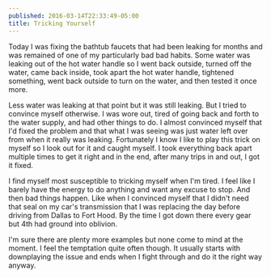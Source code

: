 ```yaml
---
published: 2016-03-14T22:33:49-05:00
title: Tricking Yourself
---
```

Today I was fixing the bathtub faucets that had been leaking for months and was remained of one of my particularly bad bad habits. Some water was leaking out of the hot water handle so I went back outside, turned off the water, came back inside, took apart the hot water handle, tightened something, went back outside to turn on the water, and then tested it once more.

Less water was leaking at that point but it was still leaking. But I tried to convince myself otherwise. I was wore out, tired of going back and forth to the water supply, and had other things to do. I almost convinced myself that I'd fixed the problem and that what I was seeing was just water left over from when it really was leaking. Fortunately I know I like to play this trick on myself so I look out for it and caught myself. I took everything back apart multiple times to get it right and in the end, after many trips in and out, I got it fixed.

I find myself most susceptible to tricking myself when I'm tired. I feel like I barely have the energy to do anything and want any excuse to stop. And then bad things happen. Like when I convinced myself that I didn't need that seal on my car's transmission that I was replacing the day before driving from Dallas to Fort Hood. By the time I got down there every gear but 4th had ground into oblivion.

I'm sure there are plenty more examples but none come to mind at the moment. I feel the temptation quite often though. It usually starts with downplaying the issue and ends when I fight through and do it the right way anyway.